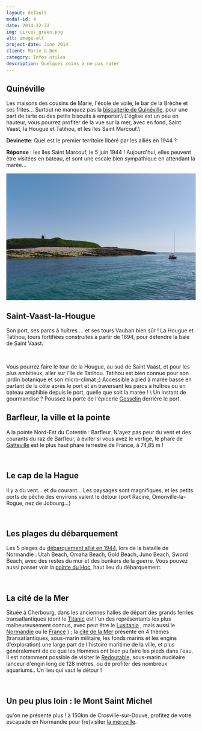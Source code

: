 ```yaml
---
layout: default
modal-id: 4
date: 2014-12-22
img: circus_green.png
alt: image-alt
project-date: June 2014
client: Marie & Ben
category: Infos utiles
description: Quelques coins à ne pas rater
---
```


## Quinéville
Les maisons des cousins de Marie, l'école de voile, le bar de la Brèche et ses frites...
Surtout ne manquez pas la [biscuiterie de Quinéville](http://www.biscuiterie-quineville.com), pour une part de tarte ou des petits biscuits à emporter.\\
L'église est un peu en hauteur, vous pourrez profiter de la vue sur la mer, avec en fond, Saint Vaast, la Hougue et Tatihou, et les îles Saint Marcouf.\\


**Devinette**:
Quel est le premier territoire libéré par les alliés en 1944 ?


**Réponse** :
les îles Saint Marcouf, le 5 juin 1944 ! Aujourd'hui, elles peuvent être visitées en bateau, et sont une escale bien sympathique en attendant la marée... 

<div>
    <img class="img-responsive" src="img/saint_marcouf.jpg" alt="" align="middle">
</div>

## Saint-Vaast-la-Hougue
Son port, ses parcs à huîtres ... et ses tours Vauban bien sûr ! La Hougue et Tatihou, tours fortifiées construites à partir de 1694, pour défendre la baie de Saint Vaast. 

<div>
    <img class="img-responsive" src="http://upload.wikimedia.org/wikipedia/commons/3/34/Saint-vaast-a-hougue-vue-generale.jpg" alt="" align="middle">
</div>

Vous pourrez faire le tour de la Hougue, au sud de Saint Vaast, et pour les plus ambitieux, aller sur l'île de Tatihou. Tatihou est bien connue pour son jardin botanique et son micro-climat ;) Accessible à pied à marée basse en partant de la côte après le port et en traversant les parcs à huîtres ou en bateau amphibie depuis le port, quelle que soit la marée ! \\
Un instant de gourmandise ? Poussez la porte de l'épicerie [Gosselin](http://www.maison-gosselin.fr) derrière le port. 


## Barfleur, la ville et la pointe
A la pointe Nord-Est du Cotentin : Barfleur. N'ayez pas peur du vent et des courants du raz de Barfleur, à éviter si vous avez le vertige, le phare de [Gatteville](http://fr.wikipedia.org/wiki/Gatteville-le-Phare) est le plus haut phare terrestre de France, à 74,85 m ! 


<div>
    <img class="img-responsive" src="http://upload.wikimedia.org/wikipedia/commons/f/fc/Phare_de_Gatteville%2C_photographie_a%C3%A9rienne.jpg" alt="" align="middle">
</div>


## Le cap de la Hague
Il y a du vent... et du courant... Les paysages sont magnifiques, et les petits ports de pêche des environs valent le détour (port Racine, Omonville-la-Rogue, nez de Jobourg...)

<div>
    <img class="img-responsive" src="http://upload.wikimedia.org/wikipedia/commons/6/6b/NezJobourg.jpg" alt="" align="middle">
</div>


## Les plages du débarquement
Les 5 plages du [débarquement allié en 1944](http://fr.wikipedia.org/wiki/D%C3%A9barquement_de_Normandie), lors de la bataille de Normandie : Utah Beach, Omaha Beach, Gold Beach, Juno Beach, Sword Beach, avec des restes du mur et des bunkers de la guerre. Vous pouvez aussi passer voir la [pointe du Hoc](http://fr.wikipedia.org/wiki/Pointe_du_Hoc), haut lieu du débarquement.

<div>
    <img class="img-responsive" src="http://upload.wikimedia.org/wikipedia/commons/c/cc/01_Pointe_du_Hoc.jpg" alt="" align="middle">
</div>


## La cité de la Mer
Située à Cherbourg, dans les anciennes halles de départ des grands ferries transatlantiques (dont le [Titanic](http://en.wikipedia.org/wiki/RMS_Titanic) est l'un des représentants les plus malheureusement connus, avec peut être le [Lusitania](http://en.wikipedia.org/wiki/RMS_Lusitania) , mais aussi le [Normandie](http://en.wikipedia.org/wiki/SS_Normandie) ou le [France](http://en.wikipedia.org/wiki/SS_France_%281961%29) ) ; la [cité de la Mer](http://www.citedelamer.com/) présente en 4 thèmes (transatlantiques, sous-marin militaire, les fonds marins et les engins d'exploration) une large part de l'histoire maritime de la ville, et plus généralement de ce que les Hommes ont bien pu faire les pieds dans l'eau. Il est notamment possible de visiter le [Redoutable](http://en.wikipedia.org/wiki/French_submarine_Redoutable_%28S611%29), sous-marin nucléaire lanceur d'engin long de 128 mètres, ou de profiter des nombreux aquariums.. Un lieu qui vaut le détour !

<div>
    <img class="img-responsive" src="http://www.viaouest.com/IMG/news/titanic-retour-a-cherbourg-2012-cite-de-la-mer-manche50-novembre-2011.jpg" alt="" align="middle">
</div>


## Un peu plus loin : le Mont Saint Michel
qu'on ne présente plus ! à 150km de Crosville-sur-Douve, profitez de votre escapade en Normandie pour (re)visiter [la merveille](http://fr.wikipedia.org/wiki/Mont_Saint-Michel).

<div>
    <img class="img-responsive" src="http://upload.wikimedia.org/wikipedia/commons/thumb/e/e2/Mont_Saint-Michel_in_september_morning.JPG/1280px-Mont_Saint-Michel_in_september_morning.JPG" alt="" align="middle">
</div>


